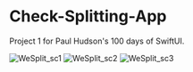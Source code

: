 # Check-Splitting-App

Project 1 for Paul Hudson's 100 days of SwiftUI.


![WeSplit_sc1](https://github.com/lyuhiroyama/Project1_WeSplit/assets/98152295/10fde634-1bf9-48f0-88f0-402a1d27d776) ![WeSplit_sc2](https://github.com/lyuhiroyama/Project1_WeSplit/assets/98152295/46aca818-f66b-43b2-850a-78bdf41342b8) ![WeSplit_sc3](https://github.com/lyuhiroyama/Project1_WeSplit/assets/98152295/3bb3e5c5-8fc9-4019-bae9-cfbdc1c732f5)

